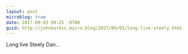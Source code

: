 ```yaml
---
layout: post
microblog: true
date: 2017-09-03 09:25 -0700
guid: http://johnbarbic.micro.blog/2017/09/03/long-live-steely.html
---
```

Long live Steely Dan...
